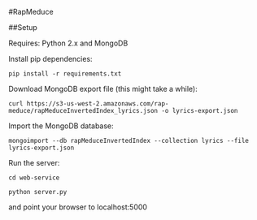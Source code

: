 #RapMeduce

##Setup

Requires: Python 2.x and MongoDB

Install pip dependencies:

`pip install -r requirements.txt`

Download MongoDB export file (this might take a while):

`curl https://s3-us-west-2.amazonaws.com/rap-meduce/rapMeduceInvertedIndex_lyrics.json -o lyrics-export.json`

Import the MongoDB database:

`mongoimport --db rapMeduceInvertedIndex --collection lyrics --file lyrics-export.json`

Run the server:

`cd web-service`

`python server.py`

and point your browser to localhost:5000